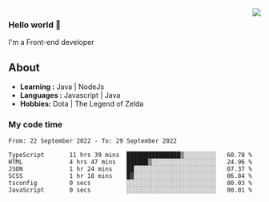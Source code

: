 <img align='right' src="https://github-readme-stats.vercel.app/api?username=jumodada&show_icons=true&theme=vue">

### Hello world 👋

I'm a Front-end developer 
    
## About
-  **Learning :** Java | NodeJs
-  **Languages :** Javascript | Java
-  **Hobbies:** Dota | The Legend of Zelda

### My code time

<!--START_SECTION:waka-->

```text
From: 22 September 2022 - To: 29 September 2022

TypeScript       11 hrs 39 mins  ███████████████▒░░░░░░░░░   60.78 %
HTML             4 hrs 47 mins   ██████▒░░░░░░░░░░░░░░░░░░   24.96 %
JSON             1 hr 24 mins    ██░░░░░░░░░░░░░░░░░░░░░░░   07.37 %
SCSS             1 hr 18 mins    █▓░░░░░░░░░░░░░░░░░░░░░░░   06.84 %
tsconfig         0 secs          ░░░░░░░░░░░░░░░░░░░░░░░░░   00.03 %
JavaScript       0 secs          ░░░░░░░░░░░░░░░░░░░░░░░░░   00.01 %
```

<!--END_SECTION:waka-->
